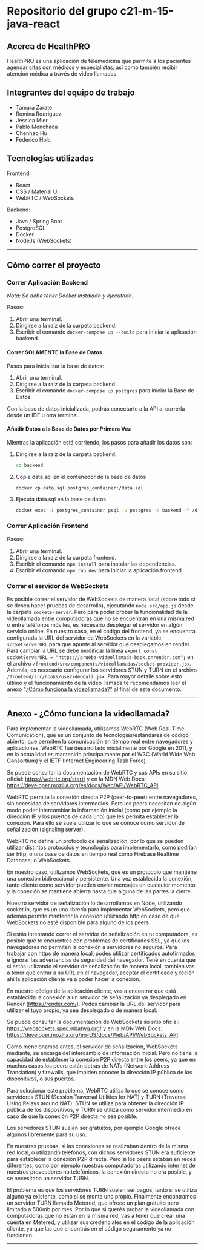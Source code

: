 # Repositorio del grupo c21-m-15-java-react

## Acerca de HealthPRO

HealthPRO es una aplicación de telemedicina que permite a los pacientes agendar citas con médicos y especialistas, así como también recibir atención médica a través de video llamadas.

## Integrantes del equipo de trabajo

- Tamara Zarate
- Romina Rodriguez
- Jessica Mier
- Pablo Menchaca
- Chenhao Hu
- Federico Holc

## Tecnologías utilizadas

Frontend:

- React
- CSS / Material UI
- WebRTC / WebSockets

Backend:

- Java / Spring Boot
- PostgreSQL
- Docker
- NodeJs (WebSockets)

---

## Cómo correr el proyecto

### Correr Aplicación Backend

_Nota: Se debe tener Docker instalado y ejecutado._

Pasos:

1. Abrir una terminal.
2. Dirigirse a la raíz de la carpeta backend.
3. Escribir el comando `docker-compose up --build` para iniciar la aplicación backend.

#### Correr **SOLAMENTE** la Base de Datos

Pasos para inicializar la base de datos:

1. Abrir una terminal.
2. Dirigirse a la raíz de la carpeta backend.
3. Escribir el comando `docker-compose up postgres` para iniciar la Base de Datos.

Con la base de datos inicializada, podrás conectarte a la API al correrla desde un IDE u otra terminal.

#### Añadir Datos a la Base de Datos por Primera Vez

Mientras la aplicación está corriendo, los pasos para añadir los datos son:

1. Dirigirse a la raíz de la carpeta backend.
   ```sh
   cd backend
   ```
2. Copia data.sql en el contenedor de la base de datos
   ```sh
   docker cp data.sql postgres_container:/data.sql
   ```
3. Ejecuta data.sql en la base de datos
   ```sh
   docker exec -i postgres_container psql -U postgres -d backend -f /data.sql
   ```

### Correr Aplicación Frontend

Pasos:

1. Abrir una terminal.
2. Dirigirse a la raíz de la carpeta frontend.
3. Escribir el comando `npm install` para instalar las dependencias.
4. Escribir el comando `npm run dev` para iniciar la aplicación frontend.

### Correr el servidor de WebSockets

Es posible correr el servidor de WebSockets de manera local (sobre todo si se desea hacer pruebas de desarrollo), ejecutando `node src/app.js` desde la carpeta `sockets-server`.
Pero para poder probar la funcionalidad de la videollamada entre computadoras que no se encuentran en una misma red o entre teléfonos móviles, es necesario desplegar el servidor en algún servicio online.
En nuestro caso, en el código del frontend, ya se encuentra configurada la URL del servidor de WebSockets en la variable `socketServerURL` para que apunte al servidor que desplegamos en render. Para cambiar la URL se debe modificar la linea `export const socketServerURL = "https://prueba-videollamada-back.onrender.com";` en el archivo `/frontend/src/components/videollamadas/socket-provider.jsx`.
Además, es necesario configurar los servidores STUN y TURN en el archivo `/frontend/src/hooks/useVideoCall.jsx`.
Para mayor detalle sobre esto último y el funcionamiento de la video llamada te recomendamos leer el anexo ["¿Cómo funciona la videollamada?"](#anexo---cómo-funciona-la-videollamada) al final de este documento.

---

## Anexo - ¿Cómo funciona la videollamada?

Para implementar la videollamada, utilizamos WebRTC (Web Real-Time Comunication), que es un conjunto de tecnologías/estándares de código abierto, que permiten la comunicación en tiempo real entre navegadores y aplicaciones. WebRTC fue desarrollado inicialmente por Google en 2011, y en la actualidad es mantenido principalmente por el W3C (World Wide Web Consortium) y el IETF (Internet Engineering Task Force).

Se puede consultar la documentación de WebRTC y sus APIs en su sitio oficial: https://webrtc.org/start/ y en la MDN Web Docs: https://developer.mozilla.org/es/docs/Web/API/WebRTC_API

WebRTC permite la conexión directa P2P (peer-to-peer) entre navegadores, sin necesidad de servidores intermedios. Pero los peers necesitan de algún modo poder intercambiar la información inicial (como por ejemplo la dirección IP y los puertos de cada uno) que les permita establecer la conexión. Para ello se suele utilizar lo que se conoce como servidor de señalización (signaling server).

WebRTC no define un protocolo de señalización, por lo que se pueden utilizar distintos protocolos y tecnologías para implementarlo, como podrían ser http, o una base de datos en tiempo real como Firebase Realtime Database, o WebSockets.

En nuestro caso, utilizamos WebSockets, que es un protocolo que mantiene una conexión bidireccional y persistente. Una vez establecida la conexión, tanto cliente como servidor pueden enviar mensajes en cualquier momento, y la conexión se mantiene abierta hasta que alguna de las partes la cierre.

Nuestro servidor de señalización lo desarrollamos en Node, utilizando socket.io, que es un una librería para implementar WebSockets, pero que además permite mantener la conexión utilizando http en caso de que WebSockets no esté disponible para alguno de los peers.

Si estás intentando correr el servidor de señalización en tu computadora, es posible que te encuentres con problemas de certificados SSL, ya que los navegadores no permiten la conexión a servidores no seguros. Para trabajar con https de manera local, podes utilizar certificados autofirmados, e ignorar las advertencias de seguridad del navegador. Tené en cuenta que si estás utilizando el servidor de señalización de manera local, también vas a tener que entrar a su URL en el navegador, aceptar el certificado y recién ahí la aplicación cliente va a poder hacer la conexión.

En nuestro código de la aplicación cliente, vas a encontrar que está establecida la conexión a un servidor de señalización ya desplegado en Render (https://render.com/). Podés cambiar la URL del servidor para utilizar el tuyo propio, ya sea desplegado o de manera local.

Se puede consultar la documentación de WebSockets su sitio oficial: https://websockets.spec.whatwg.org/ y en la MDN Web Docs: https://developer.mozilla.org/en-US/docs/Web/API/WebSockets_API

Como mencionamos antes, el servidor de señalización, WebSockets mediante, se encarga del intercambio de información inicial. Pero no tiene la capacidad de establecer la conexión P2P directa entre los peers, ya que en muchos casos los peers están detrás de NATs (Network Address Translation) y firewalls, que impiden conocer la dirección IP pública de los dispositivos, o sus puertos.

Para solucionar este problema, WebRTC utiliza lo que se conoce como servidores STUN (Session Traversal Utilities for NAT) y TURN (Traversal Using Relays around NAT). STUN se utiliza para obtener la dirección IP pública de los dispositivos, y TURN se utiliza como servidor intermedio en caso de que la conexión P2P directa no sea posible.

Los servidores STUN suelen ser gratuitos, por ejemplo Google ofrece algunos libremente para su uso.

En nuestras pruebas, si las conexiones se realizaban dentro de la misma red local, o utilizando teléfonos, con dichos servidores STUN era suficiente para establecer la conexión P2P directa. Pero si los peers estaban en redes diferentes, como por ejemplo nuestras computadoras utilizando internet de nuestros proveedores no telefónicos, la conexión directa no era posible, y se necesitaba un servidor TURN.

El problema es que los servidores TURN suelen ser pagos, tanto si se utiliza alguno ya existente, como si se monta uno propio. Finalmente encontramos un servidor TURN llamado Metered, que ofrece un plan gratuito pero limitado a 500mb por mes. Por lo que si querés probar la videollamada con computadoras que no están en la misma red, vas a tener que crear una cuenta en Metered, y utilizar sus credenciales en el código de la aplicación cliente, ya que las que encontrás en el código seguramente ya no funcionen.

---
